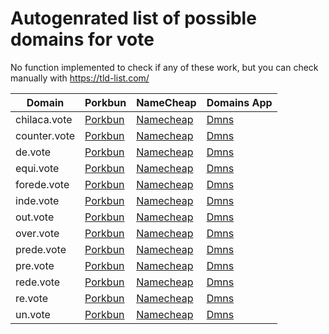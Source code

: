 # Autogenrated list of possible domains for vote

No function implemented to check if any of these work, but you can check manually with https://tld-list.com/

| Domain | Porkbun | NameCheap | Domains App |
|---|---|---|---|
| chilaca.vote | [Porkbun](https://porkbun.com/checkout/search?prb=e814663da1&tlds=&idnLanguage=&search=search&q=chilaca.vote) | [Namecheap](https://www.namecheap.com/domains/registration/results/?domain=chilaca.vote) | [Dmns](https://dmns.app/domains?q=chilaca.vote) |
| counter.vote | [Porkbun](https://porkbun.com/checkout/search?prb=e814663da1&tlds=&idnLanguage=&search=search&q=counter.vote) | [Namecheap](https://www.namecheap.com/domains/registration/results/?domain=counter.vote) | [Dmns](https://dmns.app/domains?q=counter.vote) |
| de.vote | [Porkbun](https://porkbun.com/checkout/search?prb=e814663da1&tlds=&idnLanguage=&search=search&q=de.vote) | [Namecheap](https://www.namecheap.com/domains/registration/results/?domain=de.vote) | [Dmns](https://dmns.app/domains?q=de.vote) |
| equi.vote | [Porkbun](https://porkbun.com/checkout/search?prb=e814663da1&tlds=&idnLanguage=&search=search&q=equi.vote) | [Namecheap](https://www.namecheap.com/domains/registration/results/?domain=equi.vote) | [Dmns](https://dmns.app/domains?q=equi.vote) |
| forede.vote | [Porkbun](https://porkbun.com/checkout/search?prb=e814663da1&tlds=&idnLanguage=&search=search&q=forede.vote) | [Namecheap](https://www.namecheap.com/domains/registration/results/?domain=forede.vote) | [Dmns](https://dmns.app/domains?q=forede.vote) |
| inde.vote | [Porkbun](https://porkbun.com/checkout/search?prb=e814663da1&tlds=&idnLanguage=&search=search&q=inde.vote) | [Namecheap](https://www.namecheap.com/domains/registration/results/?domain=inde.vote) | [Dmns](https://dmns.app/domains?q=inde.vote) |
| out.vote | [Porkbun](https://porkbun.com/checkout/search?prb=e814663da1&tlds=&idnLanguage=&search=search&q=out.vote) | [Namecheap](https://www.namecheap.com/domains/registration/results/?domain=out.vote) | [Dmns](https://dmns.app/domains?q=out.vote) |
| over.vote | [Porkbun](https://porkbun.com/checkout/search?prb=e814663da1&tlds=&idnLanguage=&search=search&q=over.vote) | [Namecheap](https://www.namecheap.com/domains/registration/results/?domain=over.vote) | [Dmns](https://dmns.app/domains?q=over.vote) |
| prede.vote | [Porkbun](https://porkbun.com/checkout/search?prb=e814663da1&tlds=&idnLanguage=&search=search&q=prede.vote) | [Namecheap](https://www.namecheap.com/domains/registration/results/?domain=prede.vote) | [Dmns](https://dmns.app/domains?q=prede.vote) |
| pre.vote | [Porkbun](https://porkbun.com/checkout/search?prb=e814663da1&tlds=&idnLanguage=&search=search&q=pre.vote) | [Namecheap](https://www.namecheap.com/domains/registration/results/?domain=pre.vote) | [Dmns](https://dmns.app/domains?q=pre.vote) |
| rede.vote | [Porkbun](https://porkbun.com/checkout/search?prb=e814663da1&tlds=&idnLanguage=&search=search&q=rede.vote) | [Namecheap](https://www.namecheap.com/domains/registration/results/?domain=rede.vote) | [Dmns](https://dmns.app/domains?q=rede.vote) |
| re.vote | [Porkbun](https://porkbun.com/checkout/search?prb=e814663da1&tlds=&idnLanguage=&search=search&q=re.vote) | [Namecheap](https://www.namecheap.com/domains/registration/results/?domain=re.vote) | [Dmns](https://dmns.app/domains?q=re.vote) |
| un.vote | [Porkbun](https://porkbun.com/checkout/search?prb=e814663da1&tlds=&idnLanguage=&search=search&q=un.vote) | [Namecheap](https://www.namecheap.com/domains/registration/results/?domain=un.vote) | [Dmns](https://dmns.app/domains?q=un.vote) |
